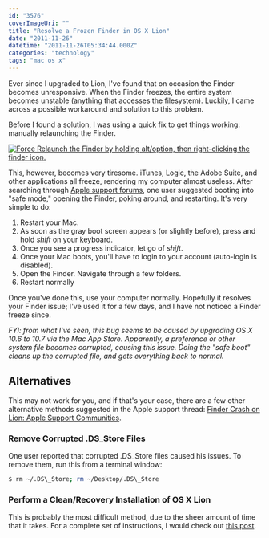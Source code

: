 ```yaml
---
id: "3576"
coverImageUri: ""
title: "Resolve a Frozen Finder in OS X Lion"
date: "2011-11-26"
datetime: "2011-11-26T05:34:44.000Z"
categories: "technology"
tags: "mac os x"
---
```


Ever since I upgraded to Lion, I've found that on occasion the Finder becomes unresponsive. When the Finder freezes, the entire system becomes unstable (anything that accesses the filesystem). Luckily, I came across a possible workaround and solution to this problem.

Before I found a solution, I was using a quick fix to get things working: manually relaunching the Finder.

[![](http://assets.brandonmartinez.com/brandonmartinez/2011/11/FinderRelaunch.png "Force Relaunch the Finder by holding alt/option, then right-clicking the finder icon.")](http://assets.brandonmartinez.com/brandonmartinez/2011/11/FinderRelaunch.png)

This, however, becomes very tiresome. iTunes, Logic, the Adobe Suite, and other applications all freeze, rendering my computer almost useless. After searching through [Apple support forums](https://discussions.apple.com/thread/3196067?start=0&tstart=0 "Finder Crash on Lion: Apple Support Communities"), one user suggested booting into "safe mode," opening the Finder, poking around, and restarting. It's very simple to do:

1. Restart your Mac.
2. As soon as the gray boot screen appears (or slightly before), press and hold _shift_ on your keyboard.
3. Once you see a progress indicator, let go of _shift_.
4. Once your Mac boots, you'll have to login to your account (auto-login is disabled).
5. Open the Finder. Navigate through a few folders.
6. Restart normally

Once you've done this, use your computer normally. Hopefully it resolves your Finder issue; I've used it for a few days, and I have not noticed a Finder freeze since.

_FYI: from what I've seen, this bug seems to be caused by upgrading OS X 10.6 to 10.7 via the Mac App Store. Apparently, a preference or other system file becomes corrupted, causing this issue. Doing the "safe boot" cleans up the corrupted file, and gets everything back to normal._

## Alternatives

This may not work for you, and if that's your case, there are a few other alternative methods suggested in the Apple support thread: [Finder Crash on Lion: Apple Support Communities](https://discussions.apple.com/thread/3196067?start=0&tstart=0 "Finder Crash on Lion: Apple Support Communities").

### Remove Corrupted .DS\_Store Files

One user reported that corrupted .DS\_Store files caused his issues. To remove them, run this from a terminal window:

```bash
$ rm ~/.DS\_Store; rm ~/Desktop/.DS\_Store
```

### Perform a Clean/Recovery Installation of OS X Lion

This is probably the most difficult method, due to the sheer amount of time that it takes. For a complete set of instructions, I would check out [this post](http://macbookpromoments.wordpress.com/2011/08/05/osx-lion-finder-crash-fixed/ "OSX LION Finder Crash: FIXED").
